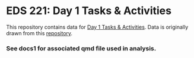 # EDS 221: Day 1 Tasks & Activities

This repository contains data for [Day 1 Tasks & Activities](https://eds-221-programming-essentials.github.io/course-materials/eod-practice/eod-day1.html). Data is originally drawn from this [repository](https://github.com/slu-soc1120/STL_HEALTH_Lead).

### See docs1 for associated qmd file used in analysis.
